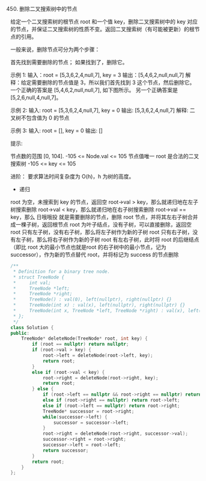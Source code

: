450. 删除二叉搜索树中的节点

给定一个二叉搜索树的根节点 root 和一个值 key，删除二叉搜索树中的 key 对应的节点，并保证二叉搜索树的性质不变。返回二叉搜索树（有可能被更新）的根节点的引用。

一般来说，删除节点可分为两个步骤：

首先找到需要删除的节点；
如果找到了，删除它。
 

示例 1:
输入：root = [5,3,6,2,4,null,7], key = 3
输出：[5,4,6,2,null,null,7]
解释：给定需要删除的节点值是 3，所以我们首先找到 3 这个节点，然后删除它。
一个正确的答案是 [5,4,6,2,null,null,7], 如下图所示。
另一个正确答案是 [5,2,6,null,4,null,7]。


示例 2:
输入: root = [5,3,6,2,4,null,7], key = 0
输出: [5,3,6,2,4,null,7]
解释: 二叉树不包含值为 0 的节点


示例 3:
输入: root = [], key = 0
输出: []
 

提示:

节点数的范围 [0, 104].
-105 <= Node.val <= 105
节点值唯一
root 是合法的二叉搜索树
-105 <= key <= 105
 

进阶： 要求算法时间复杂度为 O(h)，h 为树的高度。


* 递归

root 为空，未搜索到 key 的节点，返回空
root->val > key，那么就递归地在左子树搜索删除
root->val < key，那么就递归地在右子树搜索删除
root->val == key，那么 日哦哦投 就是需要删除的节点，删除 root 节点，并将其左右子树合并成一棵子树，返回根节点
    root 为叶子结点，没有子树，可以直接删除，返回空
    root 只有左子树，没有右子树，那么将左子树作为新的子树
    root 只有右子树，没有左子树，那么将右子树作为新的子树
    root 有左右子树，此时将 root 的后继结点（即比 root 大的最小节点也就是root 的右子树中的最小节点，记为 successor），作为新的节点替代 root，并将标记为 success 的节点删除

    

```cpp
/**
 * Definition for a binary tree node.
 * struct TreeNode {
 *     int val;
 *     TreeNode *left;
 *     TreeNode *right;
 *     TreeNode() : val(0), left(nullptr), right(nullptr) {}
 *     TreeNode(int x) : val(x), left(nullptr), right(nullptr) {}
 *     TreeNode(int x, TreeNode *left, TreeNode *right) : val(x), left(left), right(right) {}
 * };
 */
class Solution {
public:
    TreeNode* deleteNode(TreeNode* root, int key) {
        if (root == nullptr) return nullptr;
        if (root->val > key) {
            root->left = deleteNode(root->left, key);
            return root;
        }
        else if (root->val < key) {
            root->right = deleteNode(root->right, key);
            return root;
        } else {
            if (root->left == nullptr && root->right == nullptr) return nullptr;
            else if (root->right == nullptr) return root->left;
            else if (root->left == nullptr) return root->right;
            TreeNode* successor = root->right;
            while(successor->left) {
                successor = successor->left;
            }
            root->right = deleteNode(root->right, successor->val);
            successor->right = root->right;
            successor->left = root->left;
            return successor;
        }
        return root;
    }
};
```
